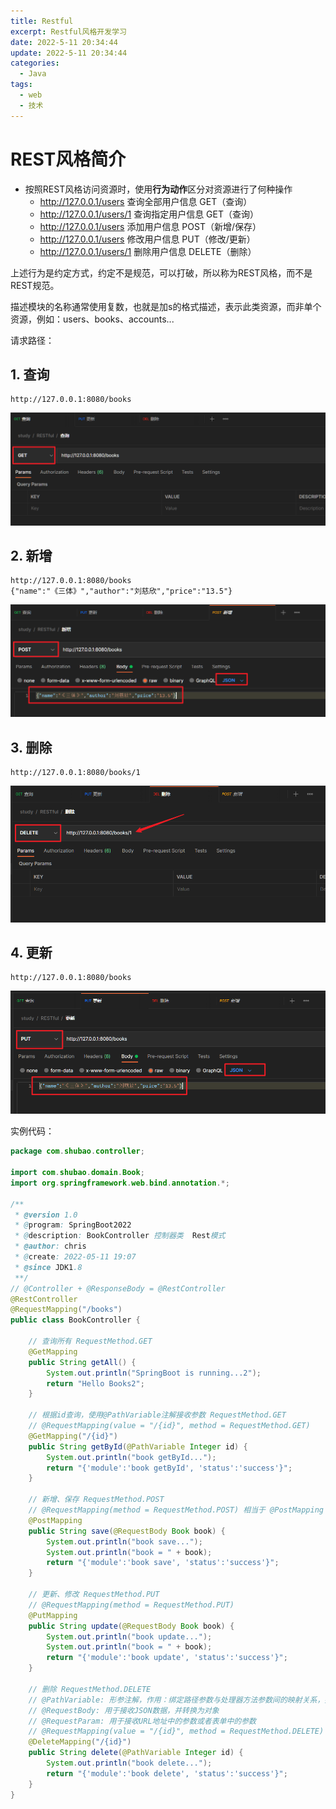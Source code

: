 ```yaml
---
title: Restful
excerpt: Restful风格开发学习
date: 2022-5-11 20:34:44
update: 2022-5-11 20:34:44
categories: 
  - Java
tags:
  - web
  - 技术
---
```


# REST风格简介

- 按照REST风格访问资源时，使用**行为动作**区分对资源进行了何种操作
  - http://127.0.0.1/users				   查询全部用户信息			GET（查询）
  - http://127.0.0.1/users/1				查询指定用户信息			GET（查询）
  - http://127.0.0.1/users				   添加用户信息			       POST（新增/保存）
  - http://127.0.0.1/users				   修改用户信息			       PUT（修改/更新）
  - http://127.0.0.1/users/1				删除用户信息			       DELETE（删除）

上述行为是约定方式，约定不是规范，可以打破，所以称为REST风格，而不是REST规范。

描述模块的名称通常使用复数，也就是加s的格式描述，表示此类资源，而非单个资源，例如：users、books、accounts...

请求路径：

## 1. 查询

```
http://127.0.0.1:8080/books
```

![image-20220511213634336](../images/image-20220511213634336.png)



## 2. 新增

```
http://127.0.0.1:8080/books
{"name":"《三体》","author":"刘慈欣","price":"13.5"}
```

![image-20220511213807404](../images/image-20220511213807404.png)



## 3. 删除

```
http://127.0.0.1:8080/books/1
```

![image-20220511213844315](../images/image-20220511213844315.png)



## 4. 更新

```
http://127.0.0.1:8080/books
```

![image-20220511213913847](../images/image-20220511213913847.png)



实例代码：

```java
package com.shubao.controller;

import com.shubao.domain.Book;
import org.springframework.web.bind.annotation.*;

/**
 * @version 1.0
 * @program: SpringBoot2022
 * @description: BookController 控制器类  Rest模式
 * @author: chris
 * @create: 2022-05-11 19:07
 * @since JDK1.8
 **/
// @Controller + @ResponseBody = @RestController
@RestController
@RequestMapping("/books")
public class BookController {

    // 查询所有 RequestMethod.GET
    @GetMapping
    public String getAll() {
        System.out.println("SpringBoot is running...2");
        return "Hello Books2";
    }

    // 根据id查询，使用@PathVariable注解接收参数 RequestMethod.GET
    // @RequestMapping(value = "/{id}", method = RequestMethod.GET)
    @GetMapping("/{id}")
    public String getById(@PathVariable Integer id) {
        System.out.println("book getById...");
        return "{'module':'book getById', 'status':'success'}";
    }

    // 新增、保存 RequestMethod.POST
    // @RequestMapping(method = RequestMethod.POST) 相当于 @PostMapping
    @PostMapping
    public String save(@RequestBody Book book) {
        System.out.println("book save...");
        System.out.println("book = " + book);
        return "{'module':'book save', 'status':'success'}";
    }

    // 更新、修改 RequestMethod.PUT
    // @RequestMapping(method = RequestMethod.PUT)
    @PutMapping
    public String update(@RequestBody Book book) {
        System.out.println("book update...");
        System.out.println("book = " + book);
        return "{'module':'book update', 'status':'success'}";
    }

    // 删除 RequestMethod.DELETE
    // @PathVariable: 形参注解，作用：绑定路径参数与处理器方法参数间的映射关系，要求路径参数和处理器方法参数名称一致，使用{参数名称}描述路径参数
    // @RequestBody: 用于接收JSON数据，并转换为对象
    // @RequestParam: 用于接收URL地址中的参数或者表单中的参数
    // @RequestMapping(value = "/{id}", method = RequestMethod.DELETE)
    @DeleteMapping("/{id}")
    public String delete(@PathVariable Integer id) {
        System.out.println("book delete...");
        return "{'module':'book delete', 'status':'success'}";
    }
}
```





































